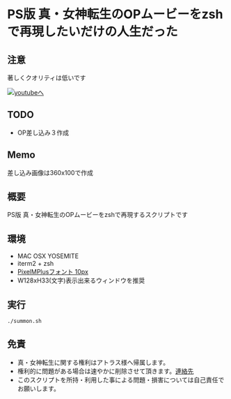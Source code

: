 # PS版 真・女神転生のOPムービーをzshで再現したいだけの人生だった

## 注意
著しくクオリティは低いです

[![youtubeへ](http://img.youtube.com/vi/QOP-Ww5hfNA/0.jpg)](https://www.youtube.com/watch?v=QOP-Ww5hfNA)

## TODO
- OP差し込み３作成

## Memo
差し込み画像は360x100で作成

## 概要

PS版 真・女神転生のOPムービーをzshで再現するスクリプトです

## 環境
- MAC OSX YOSEMITE
- iterm2 + zsh
- [PixelMPlusフォント 10px](http://itouhiro.hatenablog.com/entry/20130602/font)
- W128xH33(文字)表示出来るウィンドウを推奨

## 実行
```
./summon.sh
```

## 免責
- 真・女神転生に関する権利はアトラス様へ帰属します。
- 権利的に問題がある場合は速やかに削除させて頂きます。[連絡先](mailto:aozora0000@gmail.com)
- このスクリプトを所持・利用した事による問題・損害については自己責任でお願いします。
